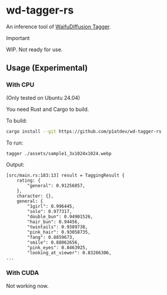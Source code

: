 # wd-tagger-rs

An inference tool of [WaifuDiffusion Tagger](https://huggingface.co/spaces/SmilingWolf/wd-tagger).

> [!IMPORTANT]
> WIP. Not ready for use.

## Usage (Experimental)

### With CPU

(Only tested on Ubuntu 24.04)

You need Rust and Cargo to build.

To build:

```bash
cargo install --git https://github.com/p1atdev/wd-tagger-rs
```

To run:

```bash
tagger ./assets/sample1_3x1024x1024.webp
```

Output:

```
[src/main.rs:183:13] result = TaggingResult {
    rating: {
        "general": 0.91256857,
    },
    character: {},
    general: {
        "1girl": 0.996445,
        "solo": 0.977317,
        "double_bun": 0.94901526,
        "hair_bun": 0.94456,
        "twintails": 0.9389738,
        "pink_hair": 0.93058735,
        "fang": 0.8859673,
        "smile": 0.88062656,
        "pink_eyes": 0.8463925,
        "looking_at_viewer": 0.83266306,
...
```

### With CUDA

Not working now.
